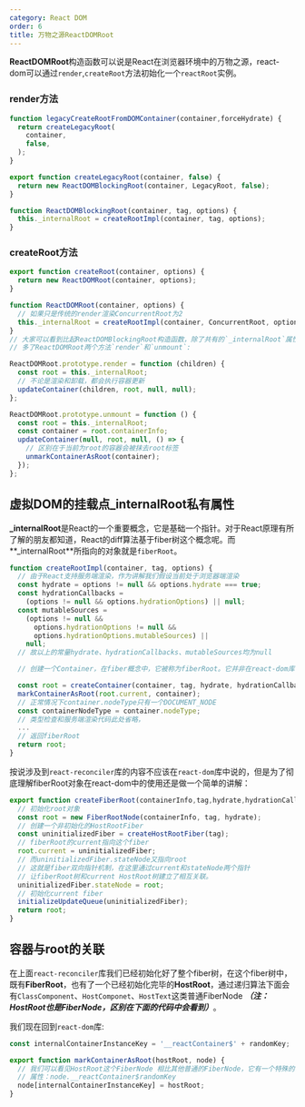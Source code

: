 ```yaml
---
category: React DOM
order: 6
title: 万物之源ReactDOMRoot
---
```


**ReactDOMRoot**构造函数可以说是React在浏览器环境中的万物之源，react-dom可以通过`render`,`createRoot`方法初始化一个`reactRoot`实例。

### render方法

```js
function legacyCreateRootFromDOMContainer(container,forceHydrate) {
  return createLegacyRoot(
    container,
    false,
  );
}

export function createLegacyRoot(container, false) {
  return new ReactDOMBlockingRoot(container, LegacyRoot, false);
}

function ReactDOMBlockingRoot(container, tag, options) {
  this._internalRoot = createRootImpl(container, tag, options);
}
```

### createRoot方法

```js
export function createRoot(container, options) {
  return new ReactDOMRoot(container, options);
}

function ReactDOMRoot(container, options) {
  // 如果只是传统的render渲染ConcurrentRoot为2
  this._internalRoot = createRootImpl(container, ConcurrentRoot, options);
}
// 大家可以看到比起ReactDOMBlockingRoot构造函数，除了共有的`_internalRoot`属性
// 多了ReactDOMRoot两个方法`render`和`unmount`:

ReactDOMRoot.prototype.render = function (children) {
  const root = this._internalRoot;
  // 不论是渲染和卸载，都会执行容器更新
  updateContainer(children, root, null, null);
};

ReactDOMRoot.prototype.unmount = function () {
  const root = this._internalRoot;
  const container = root.containerInfo;
  updateContainer(null, root, null, () => {
    // 区别在于当前为root的容器会被抹去root标签
    unmarkContainerAsRoot(container);
  });
};
```
## 虚拟DOM的挂载点_internalRoot私有属性

**_internalRoot**是React的一个重要概念，它是基础一个指针。对于React原理有所了解的朋友都知道，React的diff算法基于fiber树这个概念呢。而**_internalRoot**所指向的对象就是`fiberRoot`。

```js
function createRootImpl(container, tag, options) {
  // 由于React支持服务端渲染，作为讲解我们假设当前处于浏览器端渲染
  const hydrate = options != null && options.hydrate === true;
  const hydrationCallbacks =
    (options != null && options.hydrationOptions) || null;
  const mutableSources =
    (options != null &&
      options.hydrationOptions != null &&
      options.hydrationOptions.mutableSources) ||
    null;
  // 故以上的常量hydrate、hydrationCallbacks、mutableSources均为null

  // 创建一个Container，在fiber概念中，它被称为fiberRoot。它并非在react-dom库中，而是在react-reconciler库、/// 中。createContainer这个函数实际调用的函数叫createFiberRoot

  const root = createContainer(container, tag, hydrate, hydrationCallbacks);
  markContainerAsRoot(root.current, container);
  // 正常情况下container.nodeType只有一个DOCUMENT_NODE
  const containerNodeType = container.nodeType;
  // 类型检查和服务端渲染代码此处省略，
  ...
  // 返回fiberRoot
  return root;
}
```

按说涉及到`react-reconciler`库的内容不应该在`react-dom`库中说的，但是为了彻底理解fiberRoot对象在react-dom中的使用还是做一个简单的讲解：

```js
export function createFiberRoot(containerInfo,tag,hydrate,hydrationCallbacks) {
  // 初始化root对象
  const root = new FiberRootNode(containerInfo, tag, hydrate);
  // 创建一个非初始化的HostRootFiber
  const uninitializedFiber = createHostRootFiber(tag);
  // fiberRoot的current指向这个fiber
  root.current = uninitializedFiber;
  // 而uninitializedFiber.stateNode又指向root
  // 这就是fiber双向指针机制，在这里通过current和stateNode两个指针
  // 让fiberRoot树和current HostRoot树建立了相互关联。
  uninitializedFiber.stateNode = root;
  // 初始化current fiber
  initializeUpdateQueue(uninitializedFiber);
  return root;
}
```

## 容器与root的关联

在上面`react-reconciler`库我们已经初始化好了整个fiber树，在这个fiber树中，既有**FiberRoot**，也有了一个已经初始化完毕的**HostRoot**，通过递归算法下面会有`ClassComponent`、`HostComponet`、`HostText`这类普通FiberNode ***（注：HostRoot也是FiberNode，区别在下面的代码中会看到）***。

我们现在回到`react-dom`库:

```js
const internalContainerInstanceKey = '__reactContainer$' + randomKey;

export function markContainerAsRoot(hostRoot, node) {
  // 我们可以看见HostRoot这个FiberNode 相比其他普通的FiberNode，它有一个特殊的
  // 属性：node.__reactContainer$randomKey
  node[internalContainerInstanceKey] = hostRoot;
}
```
